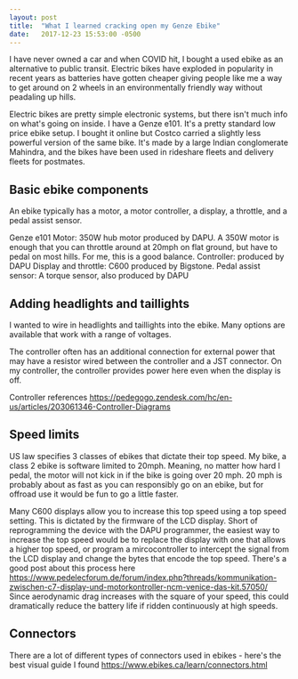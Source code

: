 ```yaml
---
layout: post
title:  "What I learned cracking open my Genze Ebike"
date:   2017-12-23 15:53:00 -0500
---
```


I have never owned a car and when COVID hit, I bought a used ebike as an alternative to public transit.  Electric bikes have exploded in popularity in recent years as batteries have gotten cheaper giving people like me a way to get around on 2 wheels in an environmentally friendly way without peadaling up hills.

Electric bikes are pretty simple electronic systems, but there isn't much info on what's going on inside.  I have a Genze e101.  It's a pretty standard low price ebike setup.  I bought it online but Costco carried a slightly less powerful version of the same bike. It's made by a large Indian conglomerate Mahindra, and the bikes have been used in rideshare fleets and delivery fleets for postmates.

## Basic ebike components

An ebike typically has a motor, a motor controller, a display, a throttle, and a pedal assist sensor.

Genze e101
Motor: 350W hub motor produced by DAPU.  A 350W motor is enough that you can throttle around at 20mph on flat ground, but have to pedal on most hills.  For me, this is a good balance.
Controller: produced by DAPU
Display and throttle: C600 produced by Bigstone.
Pedal assist sensor: A torque sensor, also produced by DAPU

## Adding headlights and taillights
I wanted to wire in headlights and taillights into the ebike.  Many options are available that work with a range of voltages.

The controller often has an additional connection for external power that may have a resistor wired between the controller and a JST connector.  On my controller, the controller provides power here even when the display is off.

Controller references
https://pedegogo.zendesk.com/hc/en-us/articles/203061346-Controller-Diagrams

## Speed limits
US law specifies 3 classes of ebikes that dictate their top speed.  My bike, a class 2 ebike is software limited to 20mph.  Meaning, no matter how hard I pedal, the motor will not kick in if the bike is going over 20 mph.  20 mph is probably about as fast as you can responsibly go on an ebike, but for offroad use it would be fun to go a little faster.

Many C600 displays allow you to increase this top speed using a top speed setting.  This is dictated by the firmware of the LCD display.  Short of reprogramming the device with the DAPU programmer, the easiest way to increase the top speed would be to replace the display with one that allows a higher top speed, or program a mircocontroller to intercept the signal from the LCD display and change the bytes that encode the top speed.  There's a good post about this process here https://www.pedelecforum.de/forum/index.php?threads/kommunikation-zwischen-c7-display-und-motorkontroller-ncm-venice-das-kit.57050/  Since aerodynamic drag increases with the square of your speed, this could dramatically reduce the battery life if ridden continuously at high speeds.


## Connectors

There are a lot of different types of connectors used in ebikes - here's the best visual guide I found
https://www.ebikes.ca/learn/connectors.html
